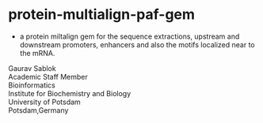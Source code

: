 # protein-multialign-paf-gem

- a protein miltalign gem for the sequence extractions, upstream and downstream promoters, enhancers and also the motifs localized near to the mRNA.

Gaurav Sablok \
Academic Staff Member \
Bioinformatics \
Institute for Biochemistry and Biology \
University of Potsdam \
Potsdam,Germany
